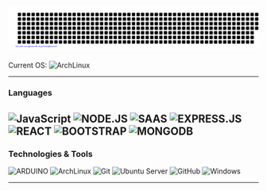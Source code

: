 ![gitartwork](gitartwork.svg)
---



Current OS: ![ArchLinux](https://img.shields.io/badge/Arch_Linux-1793D1?style=for-the-badge&logo=arch-linux&logoColor=white)



---
### Languages

![JavaScript](https://img.shields.io/badge/JavaScript-323330?style=for-the-badge&logo=javascript&logoColor=F7DF1E)
![NODE.JS](https://img.shields.io/badge/Node.js-43853D?style=for-the-badge&logo=node.js&logoColor=white)
![SAAS](https://img.shields.io/badge/Sass-CC6699?style=for-the-badge&logo=sass&logoColor=white)
![EXPRESS.JS](https://img.shields.io/badge/Express.js-404D59?style=for-the-badge)
![REACT](https://img.shields.io/badge/React-20232A?style=for-the-badge&logo=react&logoColor=61DAFB)
![BOOTSTRAP](https://img.shields.io/badge/Bootstrap-563D7C?style=for-the-badge&logo=bootstrap&logoColor=white)
![MONGODB]( 	https://img.shields.io/badge/MongoDB-4EA94B?style=for-the-badge&logo=mongodb&logoColor=white)
![]()
![]()
![]()
![]()
![]()
![]()
![]()
![]()
![]()
![]()
---

### Technologies & Tools


![ARDUINO](https://img.shields.io/badge/Arduino-00979D?style=for-the-badge&logo=Arduino&logoColor=white)
![ArchLinux](https://img.shields.io/badge/Arch_Linux-1793D1?style=for-the-badge&logo=arch-linux&logoColor=white)
![Git](https://img.shields.io/badge/git-%23F05032.svg?style=for-the-badge&logo=git&logoColor=white)
![Ubuntu Server](https://img.shields.io/badge/Ubuntu-E95420?style=for-the-badge&logo=ubuntu&logoColor=grey)
![GitHub](https://img.shields.io/badge/github-%23181717.svg?style=for-the-badge&logo=github&logoColor=white)
![Windows](https://img.shields.io/badge/Windows-0078D6?style=for-the-badge&logo=Windows&logoColor=white)

---
